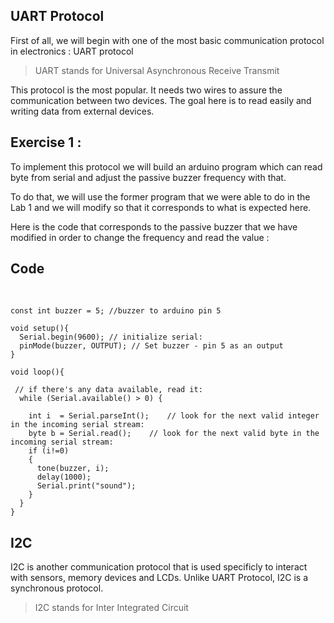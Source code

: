 
## UART Protocol 
  

First of all, we will begin with one of the most basic communication protocol in electronics : UART protocol
> UART stands for Universal Asynchronous Receive Transmit

This protocol is the most popular. It needs two wires to assure the communication between two devices. The goal here is to read easily and writing data from external devices. 

## **Exercise 1** : 

To implement this protocol we will build an arduino program which can read byte from serial and adjust the passive buzzer frequency with that. 

To do that, we will use the former program that we were able to do in the Lab 1 and we will modify so that it corresponds to what is expected here. 

Here is the code that corresponds to the passive buzzer that we have modified in order to change the frequency and read the value : 
<br>

## Code 
<br>

```
const int buzzer = 5; //buzzer to arduino pin 5

void setup(){
  Serial.begin(9600); // initialize serial:
  pinMode(buzzer, OUTPUT); // Set buzzer - pin 5 as an output
}

void loop(){
 
 // if there's any data available, read it:
  while (Serial.available() > 0) {

    int i  = Serial.parseInt();    // look for the next valid integer in the incoming serial stream:
    byte b = Serial.read();    // look for the next valid byte in the incoming serial stream:
    if (i!=0)
    {
      tone(buzzer, i);
      delay(1000);
      Serial.print("sound");
    }
  }
}
```

## I2C 

I2C is another communication protocol that is used specificly to interact with sensors, memory devices and LCDs. Unlike UART Protocol, I2C is a synchronous protocol. 

> I2C stands for Inter Integrated Circuit 